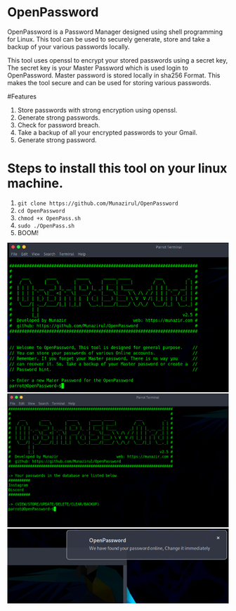 # OpenPassword
OpenPassword is a Password Manager designed using shell programming for Linux. This tool can be used to securely generate, store and take a backup of your various passwords locally.

This tool uses openssl to encrypt your stored passwords using a secret key, The secret key is your Master Password which is used login to OpenPassword.
Master password is stored locally in sha256 Format.
This makes the tool secure and can be used for storing various passwords.

#Features
1. Store passwords with strong encryption using openssl.
2. Generate strong passwords.
3. Check for password breach.
4. Take a backup of all your encrypted passwords to your Gmail.
5. Generate strong password.

# Steps to install this tool on your linux machine.
1. `git clone https://github.com/Munazirul/OpenPassword`
2. `cd OpenPassword`
3. `chmod +x OpenPass.sh`
4. `sudo ./OpenPass.sh`
5. BOOM!

<p align="center">
  <img src="/img/welcome_banner.png" width="800" title="hover text">
  <img src="/img/stored.png" width="800" alt="accessibility text">
  <img src="/img/breach_check.png" width="800" alt="accessibility text">
</p>
